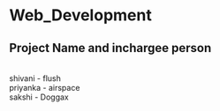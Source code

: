 # Web_Development


## Project Name and inchargee person <br>
<br>
shivani - flush <br>
priyanka - airspace <br>
sakshi - Doggax <br>
